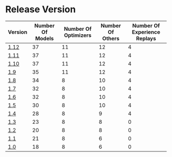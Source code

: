 # Release Version

| Version                           | Number Of Models | Number Of Optimizers | Number Of Others | Number Of Experience Replays |
|-----------------------------------|------------------|----------------------|------------------|------------------------------|
| [1.12](Release/1-12.md)           | 37               | 11                   | 12               | 4                            |
| [1.11](Release/1-11.md)           | 37               | 11                   | 12               | 4                            |
| [1.10](Release/1-10.md)           | 37               | 11                   | 12               | 4                            |
| [1.9](Release/1-9.md)             | 35               | 11                   | 12               | 4                            |
| [1.8](Release/1-8.md)             | 34               | 8                    | 10               | 4                            |
| [1.7](Release/1-7.md)             | 32               | 8                    | 10               | 4                            |
| [1.6](Release/1-6.md)             | 32               | 8                    | 10               | 4                            |
| [1.5](Release/1-5.md)             | 30               | 8                    | 10               | 4                            |
| [1.4](Release/1-4.md)             | 28               | 8                    | 9                | 4                            |
| [1.3](Release/1-3.md)             | 23               | 8                    | 8                | 0                            |
| [1.2](Release/1-2.md)             | 20               | 8                    | 8                | 0                            |
| [1.1](Release/1-1.md)             | 21               | 8                    | 6                | 0                            |
| [1.0](Release/1-0.md)             | 18               | 8                    | 6                | 0                            |

